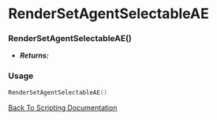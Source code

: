 # RenderSetAgentSelectableAE

### RenderSetAgentSelectableAE()
- ***Returns:*** 

### Usage

```Lua
RenderSetAgentSelectableAE()
```


[Back To Scripting Documentation](../README.md)
